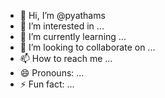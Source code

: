 - 👋 Hi, I’m @pyathams
- 👀 I’m interested in ...
- 🌱 I’m currently learning ...
- 💞️ I’m looking to collaborate on ...
- 📫 How to reach me ...
- 😄 Pronouns: ...
- ⚡ Fun fact: ...

<!---
pyathams/pyathams is a ✨ special ✨ repository because its `README.md` (this file) appears on your GitHub profile.
You can click the Preview link to take a look at your changes.
--->

